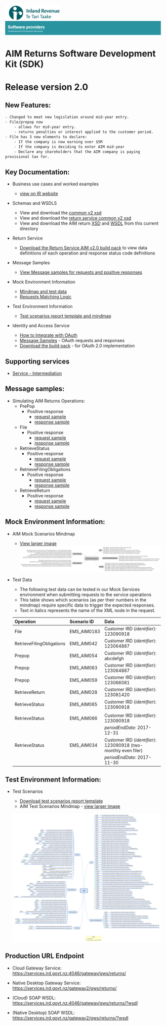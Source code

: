 ![IRD logo](../Images/IRlogo.gif)
![Software Dev](../Images/SoftwareDev.png)

AIM Returns Software Development Kit (SDK)
===============================================

# Release version 2.0

New Features:
-------------
	- Changed to meet new legislation around mid-year entry. 
	- File/prepop now 
		- allows for mid-year entry.
		- returns penalties or interest applied to the customer period. 
	- File has 3 new elements to declare:
		- If the company is now earning over $5M 
		- If the company is deciding to enter AIM mid-year 
		- Declare any shareholders that the AIM company is paying provisional tax for.

Key Documentation:
-------------

- Business use cases and worked examples
	- [view on IR website](https://www.ird.govt.nz/resources/5/0/50d56274-2a12-46ac-a9e3-a4a84d3f47bc/aim-business-use-cases-worked-examples.pdf)
	
- Schemas and WSDLS
	- View and download the [common v2 xsd](../Schema%20-%20Common/)
	- View and download the [return service common v2 xsd](../Service%20-%20Return/Latest/)
	- View and download the AIM return [XSD](ReturnAIM.v2.xsd) and [WSDL](ReturnsAIMDevWsdl.v2.wsdl) from this current directory
	
- Return Service 
	- [Download the Return Service AIM v2.0 build pack](../Service%20-%20Return/Latest/Gateway%20Services%20Build%20Pack%20-%20Return%20Service%20-%20AIM%20-%20V2.0.pdf) to view data definitions of each operation and response status code definitions

- Message Samples
    - [View Message samples for requests and positive responses](#message-samples)		
	
- Mock Environment Information
	- [Mindmap and test data](#mock-environment-information)
	- [Requests Matching Logic](#mock-environment-requests-matching-logic)
	
- Test Environment Information
	- [Test scenarios report template and mindmap](#test-environment-information)
	
- Identity and Access Service
	- [How to Integrate with OAuth](../Service%20-%20Identity%20and%20Access/Latest/OAuth%20Authentication%20-%20How%20to%20Integrate.md)
	- [Message Samples](../Service%20-%20Identity%20and%20Access/Latest/) - OAuth requests and responses
	- [Download the build pack](../Service%20-%20Identity%20and%20Access/Latest/Build%20pack%20-%20Identity%20and%20Access%20Services.pdf) - for OAuth 2.0 implementation   

Supporting services
-------------
* [Service - Intermediation](../Service%20-%20Intermediation)

Message samples:
-----------------

- Simulating AIM Returns Operations:
    - PrePop
        - Positive response
            - [request sample](sample%20messages/body-aim-returnprepop-request.xml)
            - [response sample](sample%20messages/body-aim-returnprepop-response.xml)
    - File
        - Positive response
            - [request sample](sample%20messages/body-aim-returnfile-request.xml)
            - [response sample](sample%20messages/body-aim-returnfile-response.xml)
    - RetrieveStatus
        - Positive response
            - [request sample](sample%20messages/body-aim-returnstatus-request.xml)
            - [response sample](sample%20messages/body-aim-returnstatus-response.xml)
    - RetrieveFilingObligations
        - Positive response
            - [request sample](sample%20messages/body-aim-filingobligation-request.xml)
            - [response sample](sample%20messages/body-aim-filingobligation-response.xml)
    - RetrieveReturn
        - Positive response
            - [request sample](sample%20messages/body-aim-retrievereturn-request.xml)
            - [response sample](sample%20messages/body-aim-retrievereturn-response.xml)

Mock Environment Information:
-----------------

- AIM Mock Scenarios Mindmap
	
	- [View larger image](images/AIM_Mock_Scenarios_Mindmap.png) 
	![Mock Scenarios](images/AIM_Mock_Scenarios_Mindmap.png) 

- Test Data
	- The following test data can be tested in our Mock Services environment when submitting requests to the service operations
	- This table shows which scenarios (as per their numbers in the mindmap) require specific data to trigger the expected responses. 
	- Text in italics represents the name of the XML node in the request.


	|Operation | Scenario ID | Data|
	|--- | --- | ---|
	|File | EMS_AIM0183 | Customer IRD (*identifier*): 123090918|
	|RetrieveFilingObligations | EMS_AIM042 | Customer IRD (*identifier*): 123064887 |
	|Prepop | EMS_AIM054 | Customer IRD (*identifier*): abcdefgh |
	|Prepop | EMS_AIM063 | Customer IRD (*identifier*): 123064887 |
	|Prepop | EMS_AIM059 | Customer IRD (*identifier*): 123066081 |
	|RetrieveReturn | EMS_AIM028 | Customer IRD (*identifier*): 123081420 |
	|RetrieveStatus | EMS_AIM065 | Customer IRD (*identifier*): 123090918 |
	| | | | *periodEndDate*: 2019-12-31 |
	|RetrieveStatus | EMS_AIM066 | Customer IRD (*identifier*): 123090918
	 | | | *periodEndDate*: 2017-12-31 |
	|RetrieveStatus | EMS_AIM034 | Customer IRD (*identifier*): 123090918 (two-monthly even filer)
	 | | | *periodEndDate*: 2017-11-30 |

Test Environment Information:
-----------------

- Test Scenarios
	- [Download test scenarios report template](AIM%20-%20Return%20Sevice%20-%20Test%20Report%20Template.docx)
	- AIM Test Scenarios Mindmap - [view larger image](images/AIM_v2_Test_Scenarios_Mindmap.png)
	
	![Test Scenarios](images/AIM_v2_Test_Scenarios_Mindmap.png)

            
Production URL Endpoint
-----------------
- Cloud Gateway Service: https://services.ird.govt.nz:4046/gateway/gws/returns/
- Native Desktop Gateway Service: https://services.ird.govt.nz/gateway2/gws/returns/	

- (Cloud) SOAP WSDL: https://services.ird.govt.nz:4046/gateway/gws/returns/?wsdl
- (Native Desktop) SOAP WSDL: https://services.ird.govt.nz/gateway2/gws/returns/?wsdl